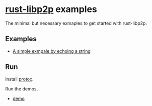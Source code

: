 # [rust-libp2p](https://github.com/libp2p/rust-libp2p) examples

The minimal but necessary exmaples to get started with rust-libp2p.

## Examples

* [A simple exmpale by echoing a string](./echo)


## Run

Install [protoc](https://grpc.io/docs/protoc-installation/).

Run the demos,
- [demo](./echo/README.md)